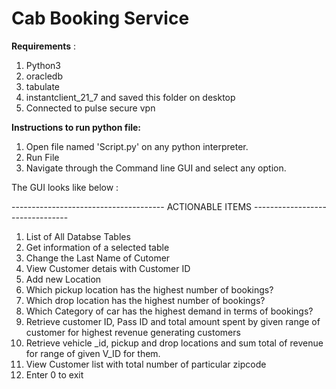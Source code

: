 # Cab Booking Service

**Requirements** : 
1. Python3
2. oracledb
3. tabulate
4. instantclient_21_7 and saved this folder on desktop 
5. Connected to pulse secure vpn



**Instructions to run python file:**
1. Open file named 'Script.py' on any python interpreter.
2. Run File 
3. Navigate through the Command line GUI and select any option. 

The GUI looks like below :


-------------------------------------- ACTIONABLE ITEMS --------------------------------
1.  List of All Databse Tables
2.  Get information of a selected table
3.  Change the Last Name of Cutomer
4.  View Customer detais with Customer ID
5.  Add new Location
6.  Which pickup location has the highest number of bookings?
7.  Which drop location has the highest number of bookings?
8.  Which Category of car has the highest demand in terms of bookings?
9.  Retrieve  customer ID, Pass ID and total amount spent by given range of customer for  highest revenue generating customers
10. Retrieve vehicle _id, pickup and drop locations and sum total of revenue  for range of given V_ID for them.
11. View Customer list with total number of particular zipcode
0. Enter 0 to exit


